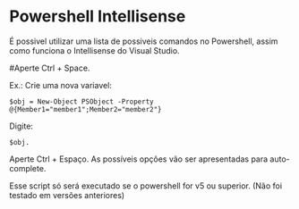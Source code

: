 # Powershell Intellisense

É possivel utilizar uma lista de possiveis comandos no Powershell, assim como funciona o Intellisense do Visual Studio.
  
#Aperte Ctrl + Space.

Ex.: Crie uma nova variavel: 

```
$obj = New-Object PSObject -Property @{Member1="member1";Member2="member2"}
```
Digite:
```
$obj.
```
Aperte Ctrl + Espaço. As possíveis opções vão ser apresentadas para auto-complete.

Esse script só será executado se o powershell for v5 ou superior. (Não foi testado em versões anteriores)